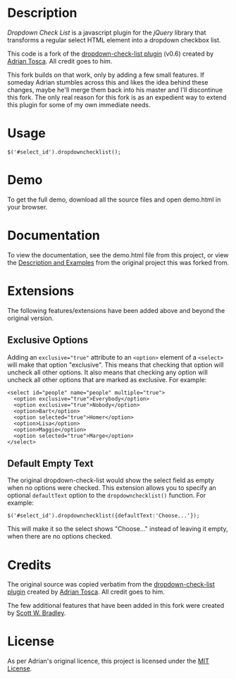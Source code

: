 Description
===============================================================================

*Dropdown Check List* is a javascript plugin for the *jQuery* library that
transforms a regular select HTML element into a dropdown checkbox list.

This code is a fork of the [dropdown-check-list plugin](http://code.google.com/p/dropdown-check-list/) (v0.6) created by
[Adrian Tosca](http://aleris.wordpress.com/). All credit goes to him.

This fork builds on that work, only by adding a few small features. If someday Adrian stumbles across this and likes the idea behind these changes, maybe he'll merge them back into his master and I'll discontinue this fork. The only real reason for this fork is as an expedient way to extend this plugin for some of my own immediate needs.


Usage
===============================================================================

    $('#select_id').dropdownchecklist();


Demo
===============================================================================

To get the full demo, download all the source files and open demo.html in your browser.


Documentation
===============================================================================

To view the documentation, see the demo.html file from this project, or view
the [Description and Examples](http://dropdown-check-list.googlecode.com/svn/trunk/demo.html) from the original project this was forked from.


Extensions
===============================================================================

The following features/extensions have been added above and beyond the
original version.

Exclusive Options
-----------------

Adding an `exclusive="true"` attribute to an `<option>` element of a `<select>`
will make that option "exclusive". This means that checking that option will
uncheck all other options. It also means that checking any option will uncheck
all other options that are marked as exclusive. For example:

    <select id="people" name="people" multiple="true">
      <option exclusive="true">Everybody</option>
      <option exclusive="true">Nobody</option>
      <option>Bart</option>
      <option selected="true">Homer</option>
      <option>Lisa</option>
      <option>Maggie</option>
      <option selected="true">Marge</option>
    </select>

Default Empty Text
------------------

The original dropdown-check-list would show the select field as empty when
no options were checked. This extension allows you to specify an optional
`defaultText` option to the `dropdownchecklist()` function. For example:

    $('#select_id').dropdownchecklist({defaultText:'Choose...'});

This will make it so the select shows "Choose..." instead of leaving it empty,
when there are no options checked.


Credits
===============================================================================

The original source was copied verbatim from the [dropdown-check-list plugin](http://code.google.com/p/dropdown-check-list/) created by [Adrian Tosca](http://aleris.wordpress.com/). All credit goes to him.

The few additional features that have been added in this fork were created by [Scott W. Bradley](http://github.com/scottwb). 


License
===============================================================================

As per Adrian's original licence, this project is licensed under the [MIT License](http://www.opensource.org/licenses/mit-license.php).
